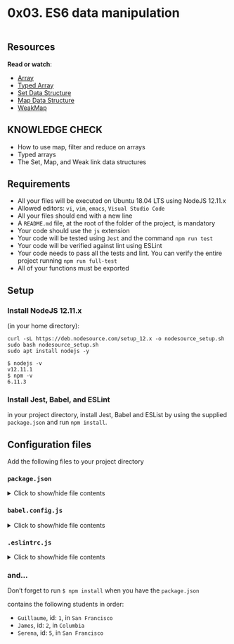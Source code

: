 <!DOCTYPE html>
<html lang="en">
  <head>
    <meta charset="utf-8">
    <meta http-equiv="X-UA-Compatible" content="IE=edge">
    <meta name="viewport" content="width=device-width, initial-scale=1">
    <!-- The above 3 meta tags *must* come first in the head; any other head content must come *after* these tags -->
    <meta name="description" content="">
   </head>
   <body>
         <h1 class="gap">0x03. ES6 data manipulation</h1>
          <div class="panel panel-default" id="project-description">
          <div class="panel-body">
          <p><img src="https://s3.amazonaws.com/alx-intranet.hbtn.io/uploads/medias/2019/12/6ab7bec4727cb5c91257.jpg?X-Amz-Algorithm=AWS4-HMAC-SHA256&X-Amz-Credential=AKIARDDGGGOUSBVO6H7D%2F20240108%2Fus-east-1%2Fs3%2Faws4_request&X-Amz-Date=20240108T233139Z&X-Amz-Expires=86400&X-Amz-SignedHeaders=host&X-Amz-Signature=501e01a1492a9cc51cd281e97f942db1df03a002c79e93d70b36f711d01f22e8" alt="" loading='lazy' style="" /></p>

<h2>Resources</h2>

<p><strong>Read or watch</strong>:</p>

<ul>
<li><a href="/rltoken/bcXqK1IaIHtrZ45sv0RxsQ" title="Array" target="_blank">Array</a></li>
<li><a href="/rltoken/YZ5RtzAPTaWtF00MYbXuVw" title="Typed Array" target="_blank">Typed Array</a></li>
<li><a href="/rltoken/Ch8vq39y9QnlTMr8CymgEg" title="Set Data Structure" target="_blank">Set Data Structure</a></li>
<li><a href="/rltoken/W29MV3f8Ii4HmeJSALNIpw" title="Map Data Structure" target="_blank">Map Data Structure</a></li>
<li><a href="/rltoken/pSetFVFeIR660GPE0flPdg" title="WeakMap" target="_blank">WeakMap</a></li>
</ul>

<h2>KNOWLEDGE CHECK</h2>
<ul>
<li>How to use map, filter and reduce on arrays</li>
<li>Typed arrays</li>
<li>The Set, Map, and Weak link data structures</li>
</ul>

<h2>Requirements</h2>

<ul>
<li>All your files will be executed on Ubuntu 18.04 LTS using NodeJS 12.11.x</li>
<li>Allowed editors: <code>vi</code>, <code>vim</code>, <code>emacs</code>, <code>Visual Studio Code</code></li>
<li>All your files should end with a new line</li>
<li>A <code>README.md</code> file, at the root of the folder of the project, is mandatory</li>
<li>Your code should use the <code>js</code> extension</li>
<li>Your code will be tested using <code>Jest</code> and the command <code>npm run test</code></li>
<li>Your code will be verified against lint using ESLint</li>
<li>Your code needs to pass all the tests and lint. You can verify the entire project running <code>npm run full-test</code></li>
<li>All of your functions must be exported</li>
</ul>

<h2>Setup</h2>

<h3>Install NodeJS 12.11.x</h3>

<p>(in your home directory): </p>

<pre><code>curl -sL https://deb.nodesource.com/setup_12.x -o nodesource_setup.sh
sudo bash nodesource_setup.sh
sudo apt install nodejs -y
</code></pre>

<pre><code>$ nodejs -v
v12.11.1
$ npm -v
6.11.3
</code></pre>

<h3>Install Jest, Babel, and ESLint</h3>

<p>in your project directory, install Jest, Babel and ESList by using the supplied <code>package.json</code> and run <code>npm install</code>.</p>

<h2>Configuration files</h2>

<p>Add the following files to your project directory </p>

<h3><code>package.json</code></h3>

<details>
<summary>Click to show/hide file contents</summary>
<pre>
<code>
{
  "scripts": {
    "lint": "./node_modules/.bin/eslint",
    "check-lint": "lint [0-9]*.js",
    "dev": "npx babel-node",
    "test": "jest",
    "full-test": "./node_modules/.bin/eslint [0-9]*.js && jest"
  },
  "devDependencies": {
    "@babel/core": "^7.6.0",
    "@babel/node": "^7.8.0",
    "@babel/preset-env": "^7.6.0",
    "eslint": "^6.4.0",
    "eslint-config-airbnb-base": "^14.0.0",
    "eslint-plugin-import": "^2.18.2",
    "eslint-plugin-jest": "^22.17.0",
    "jest": "^24.9.0"
  }
}
</code>
</pre>
</details>

<h3><code>babel.config.js</code></h3>

<details>
<summary>Click to show/hide file contents</summary>
<pre>
<code>
module.exports = {
  presets: [
    [
      '@babel/preset-env',
      {
        targets: {
          node: 'current',
        },
      },
    ],
  ],
};
</code>
</pre>
</details>

<h3><code>.eslintrc.js</code></h3>

<details>
<summary>Click to show/hide file contents</summary>
<pre>
<code>
module.exports = {
  env: {
    browser: false,
    es6: true,
    jest: true,
  },
  extends: [
    'airbnb-base',
    'plugin:jest/all',
  ],
  globals: {
    Atomics: 'readonly',
    SharedArrayBuffer: 'readonly',
  },
  parserOptions: {
    ecmaVersion: 2018,
    sourceType: 'module',
  },
  plugins: ['jest'],
  rules: {
    'max-classes-per-file': 'off',
    'no-underscore-dangle': 'off',
    'no-console': 'off',
    'no-shadow': 'off',
    'no-restricted-syntax': [
      'error',
      'LabeledStatement',
      'WithStatement',
    ],
  },
  overrides:[
    {
      files: ['*.js'],
      excludedFiles: 'babel.config.js',
    }
  ]
};
</code>
</pre>
</details>

<h3>and&hellip;</h3>

<p>Don&rsquo;t forget to run <code>$ npm install</code> when you have the <code>package.json</code></p>

  </div>
</div>
 contains the following students in order: </p>

<ul>
<li><code>Guillaume</code>, id: <code>1</code>, in <code>San Francisco</code></li>
<li><code>James</code>, id: <code>2</code>, in <code>Columbia</code></li>
<li><code>Serena</code>, id: <code>5</code>, in <code>San Francisco</code></li>
</ul>
</body>
</html>